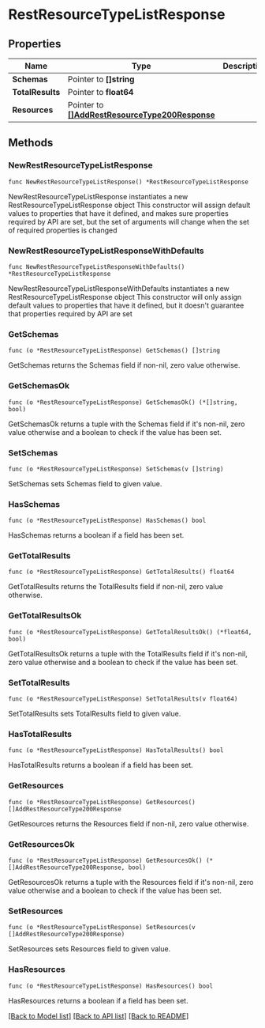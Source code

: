 # RestResourceTypeListResponse

## Properties

Name | Type | Description | Notes
------------ | ------------- | ------------- | -------------
**Schemas** | Pointer to **[]string** |  | [optional] 
**TotalResults** | Pointer to **float64** |  | [optional] 
**Resources** | Pointer to [**[]AddRestResourceType200Response**](AddRestResourceType200Response.md) |  | [optional] 

## Methods

### NewRestResourceTypeListResponse

`func NewRestResourceTypeListResponse() *RestResourceTypeListResponse`

NewRestResourceTypeListResponse instantiates a new RestResourceTypeListResponse object
This constructor will assign default values to properties that have it defined,
and makes sure properties required by API are set, but the set of arguments
will change when the set of required properties is changed

### NewRestResourceTypeListResponseWithDefaults

`func NewRestResourceTypeListResponseWithDefaults() *RestResourceTypeListResponse`

NewRestResourceTypeListResponseWithDefaults instantiates a new RestResourceTypeListResponse object
This constructor will only assign default values to properties that have it defined,
but it doesn't guarantee that properties required by API are set

### GetSchemas

`func (o *RestResourceTypeListResponse) GetSchemas() []string`

GetSchemas returns the Schemas field if non-nil, zero value otherwise.

### GetSchemasOk

`func (o *RestResourceTypeListResponse) GetSchemasOk() (*[]string, bool)`

GetSchemasOk returns a tuple with the Schemas field if it's non-nil, zero value otherwise
and a boolean to check if the value has been set.

### SetSchemas

`func (o *RestResourceTypeListResponse) SetSchemas(v []string)`

SetSchemas sets Schemas field to given value.

### HasSchemas

`func (o *RestResourceTypeListResponse) HasSchemas() bool`

HasSchemas returns a boolean if a field has been set.

### GetTotalResults

`func (o *RestResourceTypeListResponse) GetTotalResults() float64`

GetTotalResults returns the TotalResults field if non-nil, zero value otherwise.

### GetTotalResultsOk

`func (o *RestResourceTypeListResponse) GetTotalResultsOk() (*float64, bool)`

GetTotalResultsOk returns a tuple with the TotalResults field if it's non-nil, zero value otherwise
and a boolean to check if the value has been set.

### SetTotalResults

`func (o *RestResourceTypeListResponse) SetTotalResults(v float64)`

SetTotalResults sets TotalResults field to given value.

### HasTotalResults

`func (o *RestResourceTypeListResponse) HasTotalResults() bool`

HasTotalResults returns a boolean if a field has been set.

### GetResources

`func (o *RestResourceTypeListResponse) GetResources() []AddRestResourceType200Response`

GetResources returns the Resources field if non-nil, zero value otherwise.

### GetResourcesOk

`func (o *RestResourceTypeListResponse) GetResourcesOk() (*[]AddRestResourceType200Response, bool)`

GetResourcesOk returns a tuple with the Resources field if it's non-nil, zero value otherwise
and a boolean to check if the value has been set.

### SetResources

`func (o *RestResourceTypeListResponse) SetResources(v []AddRestResourceType200Response)`

SetResources sets Resources field to given value.

### HasResources

`func (o *RestResourceTypeListResponse) HasResources() bool`

HasResources returns a boolean if a field has been set.


[[Back to Model list]](../README.md#documentation-for-models) [[Back to API list]](../README.md#documentation-for-api-endpoints) [[Back to README]](../README.md)



